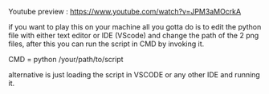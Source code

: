 Youtube preview : https://www.youtube.com/watch?v=JPM3aMOcrkA

if you want to play this on your machine all you gotta do is to edit the python file with either text editor or IDE (VScode) and change the path of the 2 png files, after this you can run the script in CMD by invoking it.

CMD =   python /your/path/to/script

alternative is just loading the script in VSCODE or any other IDE and running it.
